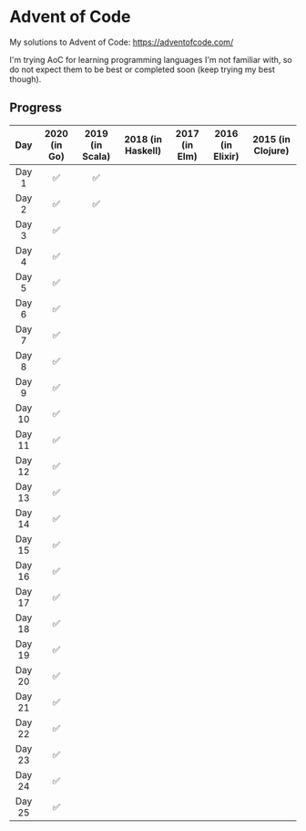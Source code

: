 # Advent of Code

My solutions to Advent of Code: https://adventofcode.com/


I'm trying AoC for learning programming languages I'm not familiar with, so do not expect them to be best or completed soon (keep trying my best though).

## Progress

Day  | 2020 (in Go) | 2019 (in Scala) | 2018 (in Haskell)  | 2017 (in Elm) | 2016 (in Elixir) | 2015 (in Clojure) |
:---: | :----: | :---: | :---: | :---: | :---: | :---: |
Day 1 | :white_check_mark: | :white_check_mark: | | | | |
Day 2 | :white_check_mark: | :white_check_mark: | | | | |
Day 3 | :white_check_mark: | | | | | |
Day 4 | :white_check_mark: | | | | | |
Day 5 | :white_check_mark: | | | | | |
Day 6 | :white_check_mark: | | | | | |
Day 7 | :white_check_mark: | | | | | |
Day 8 | :white_check_mark: | | | | | |
Day 9 | :white_check_mark: | | | | | |
Day 10 | :white_check_mark: | | | | | |
Day 11 | :white_check_mark: | | | | | |
Day 12 | :white_check_mark: | | | | | |
Day 13 | :white_check_mark: | | | | | |
Day 14 | :white_check_mark: | | | | | |
Day 15 | :white_check_mark: | | | | | |
Day 16 | :white_check_mark: | | | | | |
Day 17 | :white_check_mark: | | | | | |
Day 18 | :white_check_mark: | | | | | |
Day 19 | :white_check_mark: | | | | | |
Day 20 | :white_check_mark: | | | | | |
Day 21 | :white_check_mark: | | | | | |
Day 22 | :white_check_mark: | | | | | |
Day 23 | :white_check_mark: | | | | | |
Day 24 | :white_check_mark: | | | | | |
Day 25 | :white_check_mark:  | | | | | |
